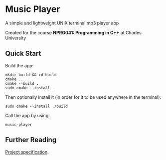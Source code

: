 # Music Player

A simple and lightweight UNIX terminal mp3 player app

Created for the course **NPRG041: Programming in C++** at Charles University

## Quick Start

Build the app:

```
mkdir build && cd build
cmake ..
cmake --build .
sudo cmake --install .
```

Then optionally install it (in order for it to be used anywhere in the terminal):

```
sudo cmake --install ./build
```

Call the app by using:

```
music-player 
```
## Further Reading

[Project specification](docs/project_specification.md).
